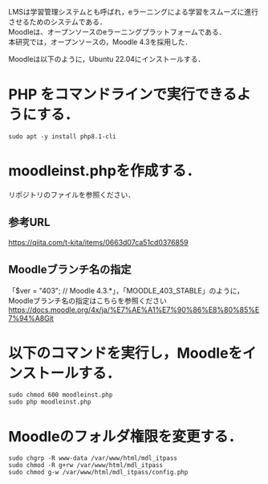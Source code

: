LMSは学習管理システムとも呼ばれ，eラーニングによる学習をスムーズに進行させるためのシステムである．  
Moodleは、オープンソースのeラーニングプラットフォームである．  
本研究では，オープンソースの，Moodle 4.3を採用した．  

Moodleは以下のように，Ubuntu 22.04にインストールする．  

# PHP をコマンドラインで実行できるようにする．  
```
sudo apt -y install php8.1-cli  
```

# moodleinst.phpを作成する．  
リポジトリのファイルを参照ください．

## 参考URL
https://qiita.com/t-kita/items/0663d07ca51cd0376859

## Moodleブランチ名の指定
「$ver = "403"; // Moodle 4.3.*」，「MOODLE_403_STABLE」のように，Moodleブランチ名の指定はこちらを参照ください  
https://docs.moodle.org/4x/ja/%E7%AE%A1%E7%90%86%E8%80%85%E7%94%A8Git

# 以下のコマンドを実行し，Moodleをインストールする．
```
sudo chmod 600 moodleinst.php  
sudo php moodleinst.php  
```

# Moodleのフォルダ権限を変更する．
```
sudo chgrp -R www-data /var/www/html/mdl_itpass  
sudo chmod -R g+rw /var/www/html/mdl_itpass  
sudo chmod g-w /var/www/html/mdl_itpass/config.php  
```

